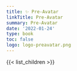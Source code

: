 ```yaml
---
title: ✨ Pre-Avatar
linkTitle: Pre-Avatar
summary: Pre-Avatar
date: '2022-01-24'
type: book
toc: false
logo: logo-preavatar.png
---
```

<!-- <img src="../../assets/media/logo-preavatar.png"  width="20%"> -->

<!-- ![logo-preavatar](logo-preavatar.png) -->
<!-- {{< figure src="logo-preavatar.png" caption="Pre-Avatar" theme="light" resize_options="250x250" >}} -->
<!-- {{< figure src="logo-preavatar.png" >}} -->

{{< list_children >}}